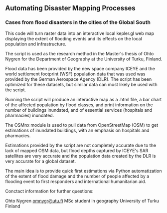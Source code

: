 ## Automating Disaster Mapping Processes
### Cases from flood disasters in the cities of the Global South

This code will turn raster data into an interactive local kepler.gl web map displaying the extent of flooding events and its effects on the local population and infrastructure.

The script is used as the research method in the Master's thesis of Ohto Nygren for the Department of Geography at the University of Turku, Finland.

Flood data has been provided by the new space company ICEYE and the world settlement footprint (WSF) population data that was used was provided by the German Aerospace Agency (DLR). The script has been optimized for these datasets, but similar data can most likely be used with the script.

Running the script will produce an interactive map as a .html file, a bar chart of the affected population by flood classes, and print information on the number of buildings inundated, and of essential services (hospitals and pharmacies) inundated.

The OSMnx module is used to pull data from OpenStreetMap (OSM) to get estimations of inundated buildings, with an emphasis on hospitals and pharmacies.

Estimations provided by the script are not completely accurate due to the lack of mapped OSM data, but flood depths captured by ICEYE's SAR satellites are very accurate and the population data created by the DLR is very accurate for a global dataset. 

The main idea is to provide quick first estimations via Python automatization of the extent of flood damage and the number of people affected by a flooding event to first responders and international humanitarian aid.


Conctact information for further questions:

Ohto Nygren
omnygr@utu.fi
MSc student in geography
University of Turku
Finland
